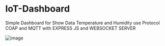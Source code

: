 # IoT-Dashboard

Simple Dashboard for Show Data Temperature and Humidity use Protocol COAP and MQTT with EXPRESS JS and WEBSOCKET SERVER

![image](https://github.com/gufir/IoT-Dashboard/assets/82512652/7ba4cbba-44ef-40c0-855a-ed46553c5ef3)
